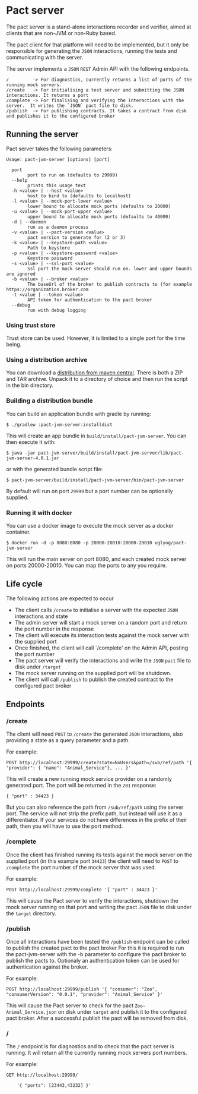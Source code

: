 
Pact server
===========

The pact server is a stand-alone interactions recorder and verifier, aimed at clients that are non-JVM or non-Ruby based.

The pact client for that platform will need to be implemented, but it only be responsible for generating the `JSON`
interactions, running the tests and communicating with the server.

The server implements a `JSON` `REST` Admin API with the following endpoints.

    /         -> For diagnostics, currently returns a list of ports of the running mock servers.
    /create   -> For initialising a test server and submitting the JSON interactions. It returns a port
    /complete -> For finalising and verifying the interactions with the server.  It writes the `JSON` pact file to disk.
    /publish  -> For publishing contracts. It takes a contract from disk and publishes it to the configured broker

## Running the server

Pact server takes the following parameters:

```
Usage: pact-jvm-server [options] [port]

  port
        port to run on (defaults to 29999)
  --help
        prints this usage text
  -h <value> | --host <value>
        host to bind to (defaults to localhost)
  -l <value> | --mock-port-lower <value>
        lower bound to allocate mock ports (defaults to 20000)
  -u <value> | --mock-port-upper <value>
        upper bound to allocate mock ports (defaults to 40000)
  -d | --daemon
        run as a daemon process
  -v <value> | --pact-version <value>
        pact version to generate for (2 or 3)
  -k <value> | --keystore-path <value>
        Path to keystore
  -p <value> | --keystore-password <value>
        Keystore password
  -s <value> | --ssl-port <value>   
        Ssl port the mock server should run on. lower and upper bounds are ignored
  -b <value> | --broker <value>
        The baseUrl of the broker to publish contracts to (for example https://organization.broker.com
  -t <value | --token <value>
        API token for authentication to the pact broker 
  --debug
        run with debug logging
```

### Using trust store
Trust store can be used. However, it is limited to a single port for the time being.

### Using a distribution archive

You can download a [distribution from maven central](http://search.maven.org/remotecontent?filepath=au/com/dius/pact/pact-jvm-server/4.1.0/).
There is both a ZIP and TAR archive. Unpack it to a directory of choice and then run the script in the bin directory.

### Building a distribution bundle

You can build an application bundle with gradle by running:

    $ ./gradlew :pact-jvm-server:installdist

This will create an app bundle in `build/install/pact-jvm-server`. You can then execute it with:

    $ java -jar pact-jvm-server/build/install/pact-jvm-server/lib/pact-jvm-server-4.0.1.jar

or with the generated bundle script file:

    $ pact-jvm-server/build/install/pact-jvm-server/bin/pact-jvm-server

By default will run on port `29999` but a port number can be optionally supplied.

### Running it with docker

You can use a docker image to execute the mock server as a docker container.

    $ docker run -d -p 8080:8080 -p 20000-20010:20000-20010 uglyog/pact-jvm-server

This will run the main server on port 8080, and each created mock server on ports 20000-20010. You can map the ports to
any you require.

## Life cycle

The following actions are expected to occur

 * The client calls `/create` to initialise a server with the expected `JSON` interactions and state
 * The admin server will start a mock server on a random port and return the port number in the response
 * The client will execute its interaction tests against the mock server with the supplied port
 * Once finished, the client will call `/complete' on the Admin API, posting the port number
 * The pact server will verify the interactions and write the `JSON` `pact` file to disk under `/target`
 * The mock server running on the supplied port will be shutdown.
 * The client will call `/publish` to publish the created contract to the configured pact broker

## Endpoints

### /create

The client will need `POST` to `/create` the generated `JSON` interactions, also providing a state as a query parameter
and a path.

For example:

    POST http://localhost:29999/create?state=NoUsers&path=/sub/ref/path '{ "provider": { "name": "Animal_Service"}, ... }'

This will create a new running mock service provider on a randomly generated port.  The port will be returned in the
`201` response:

    { "port" : 34423 }

But you can also reference the path from `/sub/ref/path` using the server port.  The service will not strip
the prefix path, but instead will use it as a differentiator.  If your services do not have differences
in the prefix of their path, then you will have to use the port method.

### /complete

Once the client has finished running its tests against the mock server on the supplied port (in this example port
`34423`) the client will need to `POST` to `/complete` the port number of the mock server that was used.

For example:

    POST http://localhost:29999/complete '{ "port" : 34423 }'

This will cause the Pact server to verify the interactions, shutdown the mock server running on that port and writing
the pact `JSON` file to disk under the `target` directory.

### /publish

Once all interactions have been tested the `/publish` endpoint can be called to publish the created pact to the pact broker
For this it is required to run the pact-jvm-server with the -b parameter to configure the pact broker to publish the pacts to.
Optionaly an authentication token can be used for authentication against the broker.

For example:

    POST http://localhost:29999/publish '{ "consumer": "Zoo", "consumerVersion": "0.0.1", "provider": "Animal_Service" }'

This will cause the Pact server to check for the pact `Zoo-Animal_Service.json` on disk under `target` and publish it to
the configured pact broker. After a successful publish the pact will be removed from disk.

### /

The `/` endpoint is for diagnostics and to check that the pact server is running.  It will return all the currently
running mock servers port numbers.

For example:

    GET http://localhost:29999/

        '{ "ports": [23443,43232] }'
